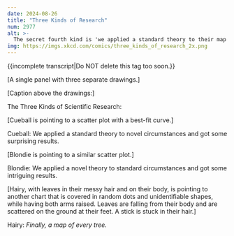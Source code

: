 ```yaml
---
date: 2024-08-26
title: "Three Kinds of Research"
num: 2977
alt: >-
  The secret fourth kind is 'we applied a standard theory to their map of every tree and got some suspicious results.'
img: https://imgs.xkcd.com/comics/three_kinds_of_research_2x.png
---
```

{{incomplete transcript|Do NOT delete this tag too soon.}}

[A single panel with three separate drawings.]

[Caption above the drawings:]

The Three Kinds of Scientific Research:

[Cueball is pointing to a scatter plot with a best-fit curve.]

Cueball: We applied a standard theory to novel circumstances and got some surprising results.

[Blondie is pointing to a similar scatter plot.]

Blondie: We applied a novel theory to standard circumstances and got some intriguing results.

[Hairy, with leaves in their messy hair and on their body, is pointing to another chart that is covered in random dots and unidentifiable shapes, while having both arms raised. Leaves are falling from their body and are scattered on the ground at their feet. A stick is stuck in their hair.]

Hairy: *Finally, a map of every tree.*